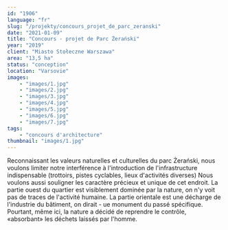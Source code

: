 ```yaml
---
id: "1906"
language: "fr"
slug: "/projekty/concours_projet_de_parc_zeranski"
date: "2021-01-09"
title: "Concours - projet de Parc Żerański"
year: "2019"
client: "Miasto Stołeczne Warszawa"
area: "13,5 ha"
status: "conception"
location: "Varsovie"
images: 
    - "images/1.jpg"
    - "images/2.jpg"
    - "images/3.jpg"
    - "images/4.jpg"    
    - "images/5.jpg"    
    - "images/6.jpg"    
    - "images/7.jpg"    
tags: 
    - "concours d'architecture"
thumbnail: "images/1.jpg"
---
```

Reconnaissant les valeurs naturelles et culturelles du parc Żerański, nous voulons limiter notre interférence à&nbsp;l'introduction de l'infrastructure indispensable (trottoirs, pistes cyclables, lieux d'activités diverses) Nous voulons aussi souligner les caractère précieux et unique de cet endroit. La partie ouest du quartier est visiblement dominée par la nature, on n'y voit pas de traces de l'activité humaine. La partie orientale est une décharge de l'industrie du bâtiment, on dirait - ue monument du passé spécifique. Pourtant, même ici, la nature a décidé de reprendre le contrôle, «absorbant»  les déchets laissés par l'homme.
